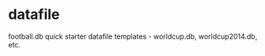 datafile
========

football.db quick starter datafile templates - worldcup.db, worldcup2014.db, etc.
